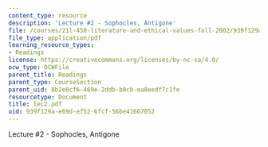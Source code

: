 ```yaml
---
content_type: resource
description: 'Lecture #2 - Sophocles, Antigone'
file: /courses/21l-450-literature-and-ethical-values-fall-2002/939f129ae69def526fcf56be41667052_lec2.pdf
file_type: application/pdf
learning_resource_types:
- Readings
license: https://creativecommons.org/licenses/by-nc-sa/4.0/
ocw_type: OCWFile
parent_title: Readings
parent_type: CourseSection
parent_uid: 8b2e0cf6-469e-2ddb-b0cb-ea8eedf7c1fe
resourcetype: Document
title: lec2.pdf
uid: 939f129a-e69d-ef52-6fcf-56be41667052
---
```

Lecture #2 - Sophocles, Antigone